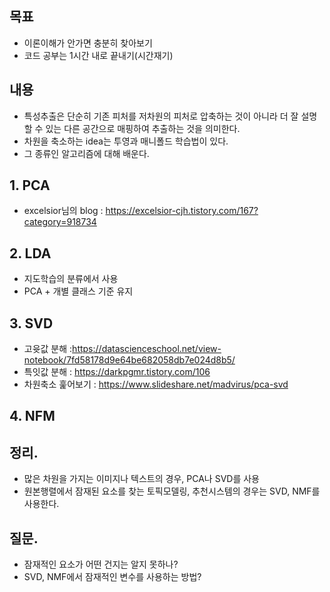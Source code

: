 ## 목표
- 이론이해가 안가면 충분히 찾아보기
- 코드 공부는 1시간 내로 끝내기(시간재기)

## 내용
- 특성추출은 단순히 기존 피처를 저차원의 피처로 압축하는 것이 아니라 더 잘 설명할 수 있는 다른 공간으로 매핑하여 추출하는 것을 의미한다. 
- 차원을 축소하는 idea는 투영과 매니폴드 학습법이 있다. 
- 그 종류인 알고리즘에 대해 배운다. 

## 1. PCA
- excelsior님의 blog : https://excelsior-cjh.tistory.com/167?category=918734

## 2. LDA
- 지도학습의 분류에서 사용
- PCA + 개별 클래스 기준 유지

## 3. SVD
- 고윳값 분해 :https://datascienceschool.net/view-notebook/7fd58178d9e64be682058db7e024d8b5/
- 특잇값 분해 : https://darkpgmr.tistory.com/106
- 차원축소 훑어보기 : https://www.slideshare.net/madvirus/pca-svd

## 4. NFM

## 정리.
- 많은 차원을 가지는 이미지나 텍스트의 경우, PCA나 SVD를 사용
- 원본행렬에서 잠재된 요소를 찾는 토픽모델링, 추천시스템의 경우는 SVD, NMF를 사용한다. 


## 질문.
- 잠재적인 요소가 어떤 건지는 알지 못하나?
- SVD, NMF에서 잠재적인 변수를 사용하는 방법?